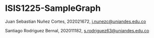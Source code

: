 # ISIS1225-SampleGraph

Juan Sebastian Nuñez Cortes, 202021672, j.nunezc@uniandes.edu.co

Santiago Rodriguez Bernal, 202011182, s.rodriguez63@uniandes.edu.co
